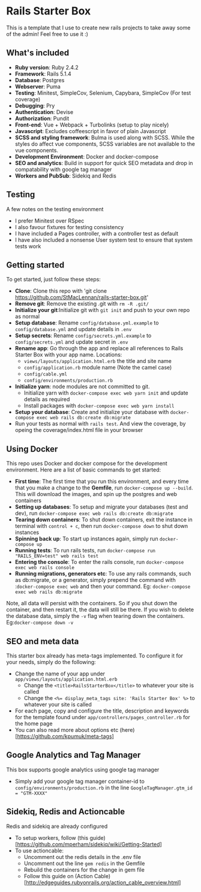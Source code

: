 # Rails Starter Box

This is a template that I use to create new rails projects to take away some of the admin! Feel free to use it :)

## What's included
- **Ruby version**: Ruby 2.4.2
- **Framework**: Rails 5.1.4
- **Database**: Postgres
- **Webserver**: Puma
- **Testing**: Minitest, SimpleCov, Selenium, Capybara, SimpleCov (For test coverage)
- **Debugging**: Pry
- **Authentication**: Devise
- **Authorization**: Pundit
- **Front-end**: Vue + Webpack + Turbolinks (setup to play nicely)
- **Javascript**: Excludes coffeescript in favor of plain Javascript
- **SCSS and styling framework**: Bulma is used along with SCSS. While the styles do affect vue components, SCSS variables are not available to the vue components.
- **Development Environment**: Docker and docker-compose
- **SEO and analytics**: Build in support for quick SEO metadata and drop in compatability with google tag manager
- **Workers and PubSub**: Sidekiq and Redis

## Testing
A few notes on the testing environment
- I prefer Minitest over RSpec
- I also favour fixtures for testing consistency
- I have included a Pages controller, with a controller test as default
- I have also included a nonsense User system test to ensure that system tests work

## Getting started
To get started, just follow these steps:
- **Clone**: Clone this repo with 'git clone https://github.com/StMacLennan/rails-starter-box.git'
- **Remove git**: Remove the existing .git with `rm -R .git/`
- **Initialize your git**:Initialize git with `git init` and push to your own repo as normal
- **Setup database**: Rename `config/database.yml.example` to `config/database.yml` and update details in `.env`
- **Setup secrets**: Rename `config/secrets.yml.example` to `config/secrets.yml` and update secret in `.env`
- **Rename app**: Go through the app and replace all references to Rails Starter Box with your app name. Locations:
  - `views/layouts/application.html.erb` the title and site name
  - `config/application.rb` module name (Note the camel case)
  - `config/cable.yml`
  - `config/environments/production.rb`
- **Initialize yarn**: node modules are not committed to git.
  - Initialize yarn with `docker-compose exec web yarn init` and update details as required
  - Install packages with `docker-compose exec web yarn install`
- **Setup your database**: Create and initialize your database with `docker-compose exec web rails db:create db:migrate`
- Run your tests as normal with `rails test`. And view the coverage, by opeing the coverage/index.html file in your browser

## Using Docker
This repo uses Docker and docker compose for the development environment. Here are a list of basic commands to get started:
- **First time**: The first time that you run this environment, and every time that you make a change to the **Gemfile**, run `docker-compose up --build`. This will download the images, and spin up the postgres and web containers
- **Setting up databases**: To setup and migrate your databases (test and dev), run `docker-compose exec web rails db:create db:migrate`
- **Tearing down containers**: To shut down containers, exit the instance in terminal with `control + c`, then run `docker-compose down` to shut down instances
- **Spinning back up**: To start up instances again, simply run `docker-compose up`
- **Running tests**: To run rails tests, run `docker-compose run "RAILS_ENV=test" web rails test`
- **Entering the console**: To enter the rails console, run `docker-compose exec web rails console`
- **Running migrations, generators etc**: To use any rails commands, such as db:migrate, or a generator, simply prepend the command with :`docker-compose exec web` and then your command. Eg: `docker-compose exec web rails db:migrate`

Note, all data will persist with the containers. So if you shut down the container, and then restart it, the data will still be there. If you wish to delete the database data, simply the `-v` flag when tearing down the containers. Eg:`docker-compose down -v`

## SEO and meta data
This starter box already has meta-tags implemented. To configure it for your needs, simply do the following:
- Change the name of your app under `app/views/layouts/application.html.erb`
  - Change the `<title>RailsStarterBox</title>` to whatever your site is called
  - Change the `<%= display_meta_tags site: 'Rails Starter Box' %>` to whatever your site is called
- For each page, copy and configure the title, description and keywords for the template found under `app/controllers/pages_controller.rb` for the home page
- You can also read more about options etc (here)[https://github.com/kpumuk/meta-tags]

## Google Analytics and Tag Manager
This box supports google analytics using google tag manager
- Simply add your google tag manager container-id to `config/environments/production.rb` in the line `GoogleTagManager.gtm_id = "GTM-XXXX"`

## Sidekiq, Redis and Actioncable
Redis and sidekiq are already configured
- To setup workers, follow (this guide)[https://github.com/mperham/sidekiq/wiki/Getting-Started]
- To use actioncable:
  - Uncomment out the redis details in the .env file
  - Uncomment out the line `gem redis` in the Gemfile
  - Rebuild the containers for the change in gem file
  - Follow this guide on (Action Cable)[http://edgeguides.rubyonrails.org/action_cable_overview.html]
